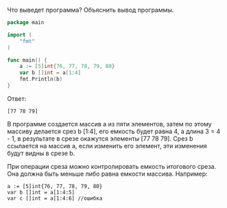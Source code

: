 Что выведет программа? Объяснить вывод программы.

```go
package main

import (
    "fmt"
)

func main() {
    a := [5]int{76, 77, 78, 79, 80}
    var b []int = a[1:4]
    fmt.Println(b)
}
```

Ответ:
```
[77 78 79]

```
В программе создается массив a из пяти элементов, затем по этому массиву делается срез b [1:4], его емкость будет равна 4, а длина 3 = 4 - 1, в результате в срезе окажутся элементы [77 78 79]. Срез b ссылается на массив a, если изменить его элемент, эти изменения будут видны в срезе b.

При операции среза можно контролировать емкость итогового среза. Она должна быть меньше либо равна емкости массива. Например:

```
a := [5]int{76, 77, 78, 79, 80}
var b []int = a[1:4:5]
var c []int = a[1:4:6] //ошибка

```